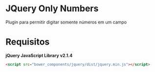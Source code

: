 # JQuery Only Numbers 
Plugin para permitir digitar somente números em um campo

# Requisitos

**jQuery JavaScript Library v2.1.4**

```html
<script src="bower_components/jquery/dist/jquery.min.js"></script>
```

# 
